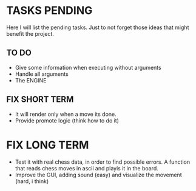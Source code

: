 # TASKS PENDING

Here I will list the pending tasks. Just to not forget those ideas that might benefit the project.

## TO DO

* Give some information when executing without arguments
* Handle all arguments
* The ENGINE

## FIX SHORT TERM

* It will render only when a move its done.
* Provide promote logic (think how to do it)

# FIX LONG TERM

* Test it with real chess data, in order to find possible errors. A function that reads chess moves in ascii and playis it in the board.
* Improve the GUI, adding sound (easy) and visualize the movement (hard, i think)
